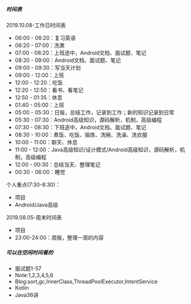 ##### 时间表

2019.10.08-工作日时间表


- 06:00 - 06:20：复习英语
- 06:20 - 07:00：洗漱
- 07:00 - 08:20：上班途中，Android文档、面试题、笔记
- 08:20 - 09:00：Android文档、面试题、笔记
- 09:00 - 09:30：写当天计划
- 09:00 - 12:00：上班
- 12:00 - 12:20：吃饭
- 12:20 - 12:50：看书、看笔记
- 12:50 - 01:35：休息
- 01:40 - 05:00：上班
- 05:00 - 05:30：日报，总结工作，记录到工作；新的知识记录到日常
- 05:30 - 07:30：Android高级知识，源码解析，机制，高级编程
- 07:30 - 08:30：下班途中，Android文档、面试题、笔记
- 08:30 - 10:00：煮饭、吃饭、锻炼、洗碗、洗澡、洗衣服
- 10:00 - 11:00：聊天、休息
- 11:00 - 12:00：Java高级知识/设计模式/Android高级知识，源码解析，机制，高级编程
- 12:00 - 00:30：总结当天、整理笔记
- 00:30 - 06:00：睡觉

个人重点(7:30-8:30)：
- 项目
- Android/Java高级

2019.08.05-周末时间表

- 项目
- 23:00-24:00：周报，整理一周的内容 

##### 可以在空闲时间看的
- 面试题1-57
- Note:1,2,3,4,5,6
- Blog:sort,gc,InnerClass,ThreadPoolExecutor,IntentService
- Kotlin
- Java36讲